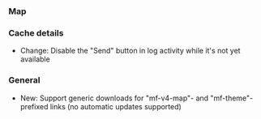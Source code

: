 
### Map

### Cache details
- Change: Disable the "Send" button in log activity while it's not yet available

### General
- New: Support generic downloads for "mf-v4-map"- and "mf-theme"-prefixed links (no automatic updates supported)
